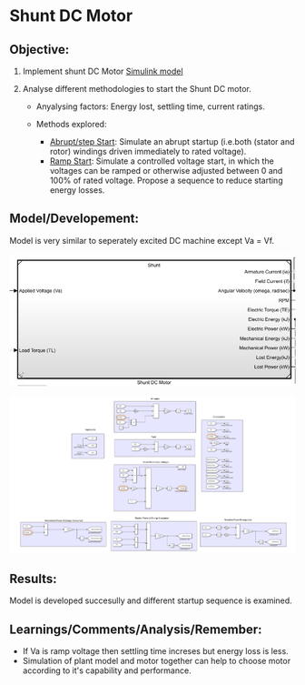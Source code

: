 # Shunt DC Motor

## Objective:

1. Implement shunt DC Motor [Simulink model](https://github.com/VishalDevnale/ControlSystem/tree/master/ElectricMachines/DC_Motors/02_ShuntDCMotor/01_StepStart/Shunt.slx)
2. Analyse different methodologies to start the Shunt DC motor.

   * Anyalysing factors: Energy lost, settling time, current ratings. 
   * Methods explored:
   
      *  [Abrupt/step Start](https://github.com/VishalDevnale/ControlSystem/tree/master/ElectricMachines/DC_Motors/02_ShuntDCMotor/01_StepStart): Simulate an abrupt startup (i.e.both (stator and rotor) windings driven immediately to rated voltage).
      *  [Ramp Start](https://github.com/VishalDevnale/ControlSystem/tree/master/ElectricMachines/DC_Motors/02_ShuntDCMotor/02_RampStart): Simulate a controlled voltage start, in which the voltages can be ramped or otherwise adjusted between 0 and 100% of rated voltage. Propose a sequence to reduce starting energy losses. 

## Model/Developement:

Model is very similar to seperately excited DC machine except Va = Vf.

![Screenshot](ShuntDCMachine_SimulinkModel_InputOutputPort.PNG)

![Screenshot](ShuntDCMachine_SimulinkModel.PNG)

## Results:
Model is developed succesully and different startup sequence is examined.

## Learnings/Comments/Analysis/Remember:

* If Va is ramp voltage then settling time increses but energy loss is less.
* Simulation of plant model and motor together can help to choose motor according to it's capability and performance. 
